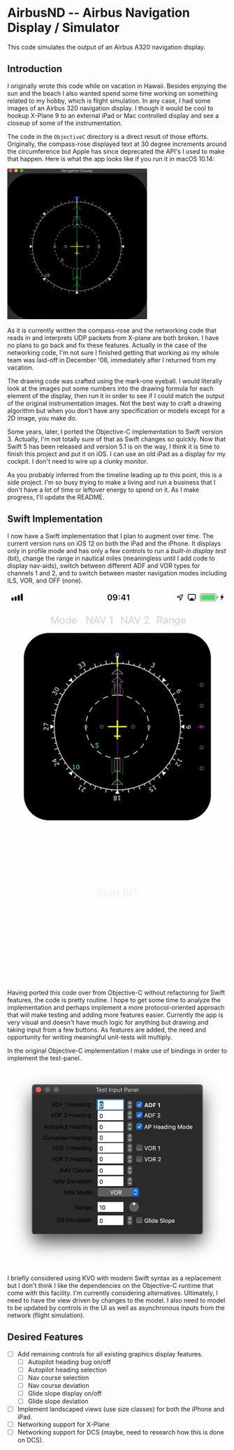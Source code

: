 # AirbusND -- Airbus Navigation Display / Simulator
This code simulates the output of an Airbus A320 navigation display.

## Introduction
I originally wrote this code while on vacation in Hawaii. Besides enjoying the sun and the beach I also wanted spend some time working on something related to my hobby, which is flight simulation. In any case, I had some images of an Airbus 320 navigation display. I though it would be cool to hookup X-Plane 9 to an external iPad or Mac controlled display and see a closeup of some of the instrumentation.

The code in the `ObjectiveC` directory is a direct result of those efforts. Originally, the compass-rose displayed text at 30 degree increments around the circumference but Apple has since deprecated the API's I used to make that happen. Here is what the app looks like if you run it in macOS 10.14:

![AirbusND on macOS (broken)](AirbusND.gif)

As it is currently written the compass-rose and the networking code that reads in and interprets UDP packets from X-plane are both broken. I have no plans to go back and fix these features. Actually in the case of the networking code, I'm not sure I finished getting that working as my whole team was laid-off in December '08, immediately after I returned from my vacation.

The drawing code was crafted using the mark-one eyeball. I would literally look at the images put some numbers into the drawing formula for each element of the display, then run it in order to see if I could match the output of the original instrumentation images. Not the best way to craft a drawing algorithm but when you don't have any specification or models except for a 2D image, you make do.

Some years, later, I ported the Objective-C implementation to Swift version 3. Actually, I'm not totally sure of that as Swift changes so quickly. Now that Swift 5 has been released and version 5.1 is on the way, I think it is time to finish this project and put it on iOS. I can use an old iPad as a display for my cockpit. I don't need to wire up a clunky monitor.

As you probably inferred from the timeline leading up to this point, this is a side project. I'm so busy trying to make a living and run a business that I don't have a lot of time or leftover energy to spend on it. As I make progress, I'll update the README.
## Swift Implementation
I now have a Swift implementation that I plan to augment over time. The current version runs on iOS 12 on both the iPad and the iPhone. It displays only in profile mode and has only a few controls to run a _built-in display test_ (bit), change the range in nautical miles (meaningless until I add code to display nav-aids), switch between different ADF and VOR types for channels 1 and 2, and to switch between master navigation modes including ILS, VOR, and OFF (none).

![AirbusND on iOS](AirbusND_on_iOS.gif)

Having ported this code over from Objective-C without refactoring for Swift features, the code is pretty routine. I hope to get some time to analyze the implementation and perhaps implement a more protocol-oriented approach that will make testing and adding more features easier. Currently the app is very visual and doesn't have much logic for anything but drawing and taking input from a few buttons. As features are added, the need and opportunity for writing meaningful unit-tests will multiply.

In the original Objective-C implementation I make use of bindings in order to implement the test-panel.

![Test Input Panel on macOS](TestInputPanel.png)

I briefly considered using KVO with modern Swift syntax as a replacement but I don't think I like the dependencies on the Objective-C runtime that come with this facility. I'm currently considering alternatives. Ultimately, I need to have the view driven by changes to the model. I also need to model to be updated by controls in the UI as well as asynchronous inputs from the network (flight simulation).

## Desired Features
- [ ] Add remaining controls for all existing graphics display features.
   - [ ] Autopilot heading bug on/off
   - [ ] Autopilot heading selection
   - [ ] Nav course selection
   - [ ] Nav course deviation
   - [ ] Glide slope display on/off
   - [ ] Glide slope deviation
- [ ] Implement landscaped views (use size classes) for both the iPhone and iPad.
- [ ] Networking support for X-Plane
- [ ] Networking support for DCS (maybe, need to research how this is done on DCS).
